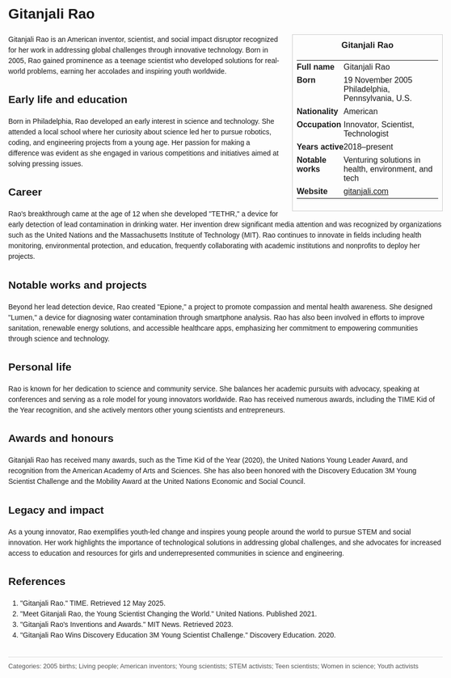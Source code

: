 <!DOCTYPE html>
<html>
<head>
  <title>Gitanjali Rao – Profile</title>
  <style>
    body { font-family: Arial, sans-serif; margin: 2rem auto; max-width: 960px; line-height: 1.5; }
    aside.infobox { float: right; width: 280px; margin: 0 0 1rem 1.5rem; border: 1px solid #ccc; padding: 0.5rem; font-size: 0.9rem; }
    aside.infobox h3 { text-align: center; margin-top: 0; }
    aside.infobox table { width: 100%; border-collapse: collapse; }
    aside.infobox td { padding: 0.25rem 0; vertical-align: top; }
    h1 { margin-top: 0; }
    footer.categories { font-size: 0.8rem; color: #555; border-top: 1px solid #ddd; padding-top: 0.5rem; margin-top: 2rem; }
  </style>
</head>
<body>
  <h1>Gitanjali Rao</h1>
  <aside class="infobox">
    <h3>Gitanjali Rao</h3>
    <table>
      <tr><td><strong>Full name</strong></td><td>Gitanjali Rao</td></tr>
      <tr><td><strong>Born</strong></td><td>19 November 2005<br>Philadelphia, Pennsylvania, U.S.</td></tr>
      <tr><td><strong>Nationality</strong></td><td>American</td></tr>
      <tr><td><strong>Occupation</strong></td><td>Innovator, Scientist, Technologist</td></td></tr>
      <tr><td><strong>Years active</strong></td><td>2018–present</td></tr>
      <tr><td><strong>Notable works</strong></td><td>Venturing solutions in health, environment, and tech</td></tr>
      <tr><td><strong>Website</strong></td><td><a href="https://gitanjali.com">gitanjali.com</a></td></tr>
    </table>
  </aside>
  <p>Gitanjali Rao is an American inventor, scientist, and social impact disruptor recognized for her work in addressing global challenges through innovative technology. Born in 2005, Rao gained prominence as a teenage scientist who developed solutions for real-world problems, earning her accolades and inspiring youth worldwide.</p>
  
  <h2>Early life and education</h2>
  <p>Born in Philadelphia, Rao developed an early interest in science and technology. She attended a local school where her curiosity about science led her to pursue robotics, coding, and engineering projects from a young age. Her passion for making a difference was evident as she engaged in various competitions and initiatives aimed at solving pressing issues.</p>
  
  <h2>Career</h2>
  <p>Rao's breakthrough came at the age of 12 when she developed "TETHR," a device for early detection of lead contamination in drinking water. Her invention drew significant media attention and was recognized by organizations such as the United Nations and the Massachusetts Institute of Technology (MIT). Rao continues to innovate in fields including health monitoring, environmental protection, and education, frequently collaborating with academic institutions and nonprofits to deploy her projects.</p>
  
  <h2>Notable works and projects</h2>
  <p>Beyond her lead detection device, Rao created "Epione," a project to promote compassion and mental health awareness. She designed "Lumen," a device for diagnosing water contamination through smartphone analysis. Rao has also been involved in efforts to improve sanitation, renewable energy solutions, and accessible healthcare apps, emphasizing her commitment to empowering communities through science and technology.</p>
  
  <h2>Personal life</h2>
  <p>Rao is known for her dedication to science and community service. She balances her academic pursuits with advocacy, speaking at conferences and serving as a role model for young innovators worldwide. Rao has received numerous awards, including the TIME Kid of the Year recognition, and she actively mentors other young scientists and entrepreneurs.</p>
  
  <h2>Awards and honours</h2>
  <p>Gitanjali Rao has received many awards, such as the Time Kid of the Year (2020), the United Nations Young Leader Award, and recognition from the American Academy of Arts and Sciences. She has also been honored with the Discovery Education 3M Young Scientist Challenge and the Mobility Award at the United Nations Economic and Social Council.</p>
  
  <h2>Legacy and impact</h2>
  <p>As a young innovator, Rao exemplifies youth-led change and inspires young people around the world to pursue STEM and social innovation. Her work highlights the importance of technological solutions in addressing global challenges, and she advocates for increased access to education and resources for girls and underrepresented communities in science and engineering.</p>
  
  <h2>References</h2>
  <ol>
    <li>"Gitanjali Rao." TIME. Retrieved 12 May 2025.</li>
    <li>"Meet Gitanjali Rao, the Young Scientist Changing the World." United Nations. Published 2021.</li>
    <li>"Gitanjali Rao's Inventions and Awards." MIT News. Retrieved 2023.</li>
    <li>"Gitanjali Rao Wins Discovery Education 3M Young Scientist Challenge." Discovery Education. 2020.</li>
  </ol>
  
  <footer class="categories">Categories: 2005 births; Living people; American inventors; Young scientists; STEM activists; Teen scientists; Women in science; Youth activists</footer>
</body>
</html>